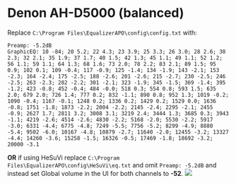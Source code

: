 # Denon AH-D5000 (balanced)
Replace `C:\Program Files\EqualizerAPO\config\config.txt` with:
```
Preamp: -5.2dB
GraphicEQ: 10 -84; 20 5.2; 22 4.3; 23 3.9; 25 3.3; 26 3.0; 28 2.6; 30 2.3; 32 2.1; 35 1.9; 37 1.7; 40 1.5; 42 1.3; 45 1.1; 49 1.1; 52 1.2; 56 1.1; 59 1.1; 64 1.3; 68 1.6; 73 2.0; 78 2.2; 83 2.1; 89 1.5; 95 0.9; 102 0.1; 109 -0.4; 117 -0.9; 125 -1.4; 134 -1.9; 143 -2.1; 153 -2.3; 164 -2.4; 175 -2.5; 188 -2.6; 201 -2.6; 215 -2.7; 230 -2.5; 246 -2.5; 263 -2.3; 282 -2.2; 301 -2.1; 323 -1.9; 345 -1.5; 369 -1.4; 395 -1.2; 423 -0.8; 452 -0.4; 484 -0.0; 518 0.3; 554 0.8; 593 1.5; 635 2.0; 679 2.0; 726 1.4; 777 0.2; 832 -1.1; 890 0.8; 952 1.3; 1019 -0.2; 1090 -0.4; 1167 -0.1; 1248 0.2; 1336 0.2; 1429 0.2; 1529 0.0; 1636 -0.8; 1751 -1.8; 1873 -2.2; 2004 -2.2; 2145 -2.4; 2295 -2.1; 2455 -0.9; 2627 1.7; 2811 3.2; 3008 3.1; 3219 2.4; 3444 1.3; 3685 0.3; 3943 -1.1; 4219 -2.6; 4514 -2.6; 4830 -2.2; 5168 -2.0; 5530 -2.2; 5917 -3.0; 6331 -4.4; 6775 -4.8; 7249 -5.5; 7756 -5.2; 8299 -4.9; 8880 -5.4; 9502 -6.0; 10167 -4.8; 10879 -2.7; 11640 -2.0; 12455 -3.2; 13327 -4.4; 14260 -3.6; 15258 -1.5; 16326 -0.5; 17469 -1.8; 18692 -3.2; 20000 -3.1
```
**OR** if using HeSuVi replace `C:\Program Files\EqualizerAPO\config\HeSuVi\eq.txt` and omit `Preamp: -5.2dB` and instead set Global volume in the UI for both channels to **-52**.
![](https://raw.githubusercontent.com/jaakkopasanen/AutoEq/master/results/Sonoma%20Model%20One/headphoncecom/onear/Denon%20AH-D5000%20(balanced)/Denon%20AH-D5000%20(balanced).png)